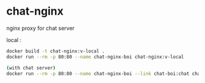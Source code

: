 # chat-nginx
nginx proxy for chat server

local : 
```bash
docker build -t chat-nginx:v-local .    
docker run --rm -p 80:80 --name chat-nginx-boi chat-nginx:v-local

(with chat server)
docker run --rm -p 80:80 --name chat-nginx-boi --link chat-boi:chat chat-nginx:v-local 
```
